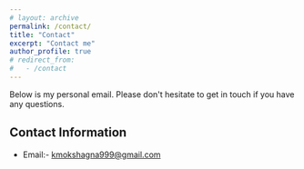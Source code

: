 ```yaml
---
# layout: archive
permalink: /contact/
title: "Contact"
excerpt: "Contact me"
author_profile: true
# redirect_from: 
#   - /contact
---
```


Below is my personal email. Please don't hesitate to get in touch if you have any questions.


Contact Information
------
- Email:- kmokshagna999@gmail.com